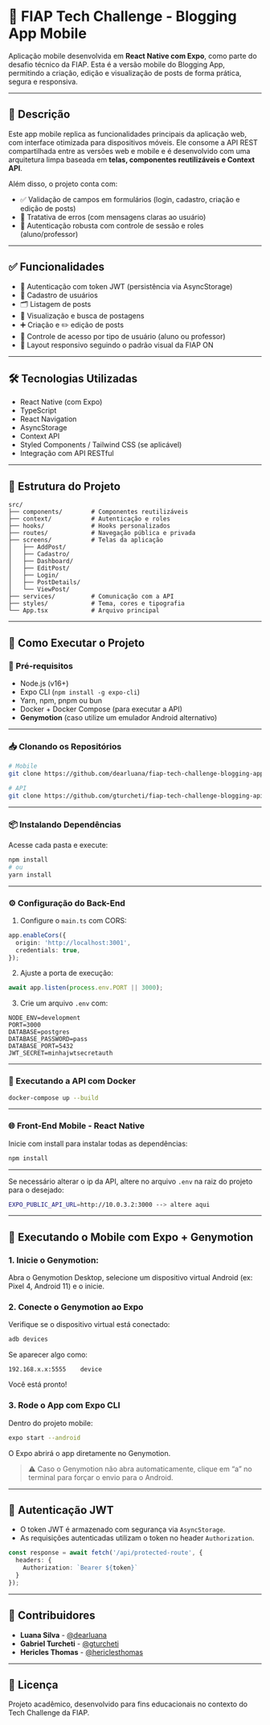 
# 📱 FIAP Tech Challenge - Blogging App Mobile

Aplicação mobile desenvolvida em **React Native com Expo**, como parte do desafio técnico da FIAP. Esta é a versão mobile do Blogging App, permitindo a criação, edição e visualização de posts de forma prática, segura e responsiva.

---

## 📄 Descrição

Este app mobile replica as funcionalidades principais da aplicação web, com interface otimizada para dispositivos móveis. Ele consome a API REST compartilhada entre as versões web e mobile e é desenvolvido com uma arquitetura limpa baseada em **telas, componentes reutilizáveis e Context API**.

Além disso, o projeto conta com:
- ✅ Validação de campos em formulários (login, cadastro, criação e edição de posts)
- 🚫 Tratativa de erros (com mensagens claras ao usuário)
- 🔐 Autenticação robusta com controle de sessão e roles (aluno/professor)

---

## ✅ Funcionalidades

- 🔐 Autenticação com token JWT (persistência via AsyncStorage)
- 👥 Cadastro de usuários
- 🗂 Listagem de posts
- 🔎 Visualização e busca de postagens
- ➕ Criação e ✏️ edição de posts
- 👮 Controle de acesso por tipo de usuário (aluno ou professor)
- 📱 Layout responsivo seguindo o padrão visual da FIAP ON

---

## 🛠 Tecnologias Utilizadas

- React Native (com Expo)
- TypeScript
- React Navigation
- AsyncStorage
- Context API
- Styled Components / Tailwind CSS (se aplicável)
- Integração com API RESTful

---

## 📁 Estrutura do Projeto

```
src/
├── components/        # Componentes reutilizáveis
├── context/           # Autenticação e roles
├── hooks/             # Hooks personalizados
├── routes/            # Navegação pública e privada
├── screens/           # Telas da aplicação
│   ├── AddPost/
│   ├── Cadastro/
│   ├── Dashboard/
│   ├── EditPost/
│   ├── Login/
│   ├── PostDetails/
│   └── ViewPost/
├── services/          # Comunicação com a API
├── styles/            # Tema, cores e tipografia
└── App.tsx            # Arquivo principal
```

---

## 🚀 Como Executar o Projeto

### 📌 Pré-requisitos

- Node.js (v16+)
- Expo CLI (`npm install -g expo-cli`)
- Yarn, npm, pnpm ou bun
- Docker + Docker Compose (para executar a API)
- **Genymotion** (caso utilize um emulador Android alternativo)

---

### 📥 Clonando os Repositórios

```bash
# Mobile
git clone https://github.com/dearluana/fiap-tech-challenge-blogging-app-mobile.git

# API
git clone https://github.com/gturcheti/fiap-tech-challenge-blogging-api.git
```

---

### 📦 Instalando Dependências

Acesse cada pasta e execute:

```bash
npm install
# ou
yarn install
```

---

### ⚙️ Configuração do Back-End

1. Configure o `main.ts` com CORS:

```ts
app.enableCors({
  origin: 'http://localhost:3001',
  credentials: true,
});
```

2. Ajuste a porta de execução:

```ts
await app.listen(process.env.PORT || 3000);
```

3. Crie um arquivo `.env` com:

```env
NODE_ENV=development
PORT=3000
DATABASE=postgres
DATABASE_PASSWORD=pass
DATABASE_PORT=5432
JWT_SECRET=minhajwtsecretauth
```

---

### 🐳 Executando a API com Docker

```bash
docker-compose up --build
```

---

### 🌐 Front-End Mobile - React Native

Inicie com install para instalar todas as dependências:

```bash
npm install
```

---

Se necessário alterar o ip da API, altere no arquivo `.env` na raiz do projeto para o desejado:

```bash
EXPO_PUBLIC_API_URL=http://10.0.3.2:3000 --> altere aqui
```
---
## 📱 Executando o Mobile com Expo + Genymotion

### 1. Inicie o Genymotion:

Abra o Genymotion Desktop, selecione um dispositivo virtual Android (ex: Pixel 4, Android 11) e o inicie.

### 2. Conecte o Genymotion ao Expo

Verifique se o dispositivo virtual está conectado:

```bash
adb devices
```

Se aparecer algo como:

```
192.168.x.x:5555	device
```

Você está pronto!

### 3. Rode o App com Expo CLI

Dentro do projeto mobile:

```bash
expo start --android
```

O Expo abrirá o app diretamente no Genymotion.

> ⚠️ Caso o Genymotion não abra automaticamente, clique em “a” no terminal para forçar o envio para o Android.

---

## 🔐 Autenticação JWT

- O token JWT é armazenado com segurança via `AsyncStorage`.
- As requisições autenticadas utilizam o token no header `Authorization`.

```ts
const response = await fetch('/api/protected-route', {
  headers: {
    Authorization: `Bearer ${token}`
  }
});
```

---

## 👤 Contribuidores

- **Luana Silva** - [@dearluana](https://github.com/dearluana)
- **Gabriel Turcheti** - [@gturcheti](https://github.com/gturcheti)
- **Hericles Thomas** - [@hericlesthomas](https://github.com/hericlesthomas)

---

## 📝 Licença

Projeto acadêmico, desenvolvido para fins educacionais no contexto do Tech Challenge da FIAP.
